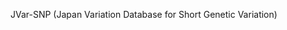 <div id="primary">

<div id="page_main">

JVar-SNP (Japan Variation Database for Short Genetic Variation)

</div>

</div>
